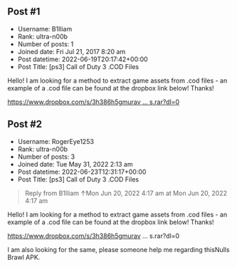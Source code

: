 ## Post #1
- Username: B1lliam
- Rank: ultra-n00b
- Number of posts: 1
- Joined date: Fri Jul 21, 2017 8:20 am
- Post datetime: 2022-06-19T20:17:42+00:00
- Post Title: [ps3] Call of Duty 3 .COD Files

Hello! I am looking for a method to extract game assets from .cod files - an example of a .cod file can be found at the dropbox link below! Thanks!

[https://www.dropbox.com/s/3h386h5gmurav ... s.rar?dl=0](https://www.dropbox.com/s/3h386h5gmuravhz/weapons.rar?dl=0)
## Post #2
- Username: RogerEye1253
- Rank: ultra-n00b
- Number of posts: 3
- Joined date: Tue May 31, 2022 2:13 am
- Post datetime: 2022-06-23T12:31:17+00:00
- Post Title: [ps3] Call of Duty 3 .COD Files

> Reply from B1lliam ↑Mon Jun 20, 2022 4:17 am at Mon Jun 20, 2022 4:17 am
>
> 
Hello! I am looking for a method to extract game assets from .cod files - an example of a .cod file can be found at the dropbox link below! Thanks!

https://www.dropbox.com/s/3h386h5gmurav ... s.rar?dl=0

I am also looking for the same, please someone help me regarding thisNulls Brawl APK.
